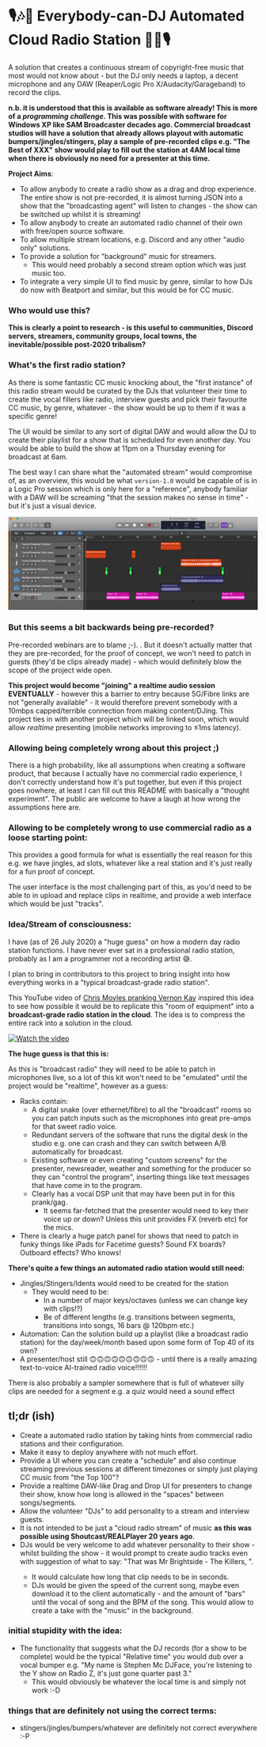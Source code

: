 # 🎙🎶🤖 Everybody-can-DJ Automated Cloud Radio Station 🤖🎶🎙
A solution that creates a continuous stream of copyright-free music that most would not know about - but the DJ only needs a laptop, a decent microphone and any DAW (Reaper/Logic Pro X/Audacity/Garageband) to record the clips.

**n.b. it is understood that this is available as software already! This is more of a _programming challenge_. This was possible with software for Windows XP like SAM Broadcaster decades ago. Commercial broadcast studios will have a solution that already allows playout with automatic bumpers/jingles/stingers, play a sample of pre-recorded clips e.g. "The Best of XXX" show would play to fill out the station at 4AM local time when there is obviously no need for a presenter at this time.**

**Project Aims**:
  - To allow anybody to create a radio show as a drag and drop experience. The entire show is not pre-recorded, it is almost turning JSON into a show that the "broadcasting agent" will listen to changes - the show can be switched up whilst it is streaming!
  - To allow anybody to create an automated radio channel of their own with free/open source software.
  - To allow multiple stream locations, e.g. Discord and any other "audio only" solutions.
  - To provide a solution for "background" music for streamers.
    - This would need probably a second stream option which was just music too.
  - To integrate a very simple UI to find music by genre, similar to how DJs do now with Beatport and similar, but this would be for CC music.
    
### Who would use this?

**This is clearly a point to research - is this useful to communities, Discord servers, streamers, community groups, local towns, the inevitable/possible post-2020 tribalism?**

### What's the first radio station?

As there is some fantastic CC music knocking about, the "first instance" of this radio stream would be curated by the DJs that volunteer their time to create the vocal fillers like radio, interview guests and pick their favourite CC music, by genre, whatever - the show would be up to them if it was a specific genre!

The UI would be similar to any sort of digital DAW and would allow the DJ to create their playlist for a show that is scheduled for even another day. You would be able to build the show at 11pm on a Thursday evening for broadcast at 6am.

The best way I can share what the "automated stream" would compromise of, as an overview, this would be what `version-1.0` would be capable of is in a Logic Pro session which is only here for a "reference", anybody familiar with a DAW will be screaming "that the session makes no sense in time" - but it's just a visual device.

![DAW Loose representation of what we would generate](.readme/auto-channel-visualisation-logic-pro-project.png)

### But this seems a bit backwards being pre-recorded?

Pre-recorded webinars are to blame ;-). . But it doesn't actually matter that they are pre-recorded, for the proof of concept, we won't need to patch in guests (they'd be clips already made) - which would definitely blow the scope of the project wide open.

**This project would become "joining" a realtime audio session EVENTUALLY** - however this a barrier to entry because 5G/Fibre links are not "generally available" - it would therefore prevent somebody with a 10mbps capped/terrible connection from making content/DJing. This project ties in with another project which will be linked soon, which would allow *realtime* presenting (mobile networks improving to ≤1ms latency).

### Allowing being completely wrong about this project ;)
There is a high probability, like all assumptions when creating a software product, that because I actually have no commercial radio experience, I don't correctly understand how it's put together, but even if this project goes nowhere, at least I can fill out this README with basically a "thought experiment". The public are welcome to have a laugh at how wrong the assumptions here are.

### Allowing to be completely wrong to use commercial radio as a loose starting point:
This provides a good formula for what is essentially the real reason for this e.g. we have jingles, ad slots, whatever like a real station and it's just really for a fun proof of concept.

The user interface is the most challenging part of this, as you'd need to be able to in upload and replace clips in realtime, and provide a web interface which would be just "tracks".

### Idea/Stream of consciousness:
I have (as of 26 July 2020) a "huge guess" on how a modern day radio station functions. I have never ever sat in a professional radio station, probably as I am a programmer not a recording artist 😅.

I plan to bring in contributors to this project to bring insight into how everything works in a "typical broadcast-grade radio station".

This YouTube video of [Chris Moyles pranking Vernon Kay](https://youtu.be/qVphKh7vP28) inspired this idea to see how possible it would be to replicate this "room of equipment" into a **broadcast-grade radio station in the cloud**. The idea is to compress the entire rack into a solution in the cloud.

[![Watch the video](https://img.youtube.com/vi/qVphKh7vP28/maxresdefault.jpg)](https://youtu.be/qVphKh7vP28)

**The huge guess is that this is:**

As this is "broadcast radio" they will need to be able to patch in microphones live, so a lot of this kit won't need to be "emulated" until the project would be "realtime", however as a guess:

  - Racks contain:
    - A digital snake (over ethernet/fibre) to all the "broadcast" rooms so you can patch inputs such as the microphones into great pre-amps for that sweet radio voice.
    - Redundant servers of the software that runs the digital desk in the studio e.g. one can crash and they can switch between A/B automatically for broadcast.
    - Existing software or even creating "custom screens" for the presenter, newsreader, weather and something for the producer so they can "control the program", inserting things like text messages that have come in to the program.
    - Clearly has a vocal DSP unit that may have been put in for this prank/gag.
      - It seems far-fetched that the presenter would need to key their voice up or down? Unless this unit provides FX (reverb etc) for the mics.
  - There is clearly a huge patch panel for shows that need to patch in funky things like iPads for Facetime guests? Sound FX boards? Outboard effects? Who knows!
    
**There's quite a few things an automated radio station would still need:**
  - Jingles/Stingers/Idents would need to be created for the station
    - They would need to be:
      - In a number of major keys/octaves (unless we can change key with clips!?)
      - Be of different lengths (e.g. transitions between segments, transitions into songs, 16 bars @ 120bpm etc.)
  - Automation: Can the solution build up a playlist (like a broadcast radio station) for the day/week/month based upon some form of Top 40 of its own?
  - A presenter/host still 🙃🙃🙃🙃🙃🙃🙃🙃🙃 - until there is a really amazing text-to-voice AI-trained radio voice!!!!!!

There is also probably a sampler somewhere that is full of whatever silly clips are needed for a segment e.g. a quiz would need a sound effect 

## tl;dr (ish)

- Create a automated radio station by taking hints from commercial radio stations and their configuration.
- Make it easy to deploy anywhere with not much effort.
- Provide a UI where you can create a "schedule" and also continue streaming previous sessions at different timezones or simply just playing CC music from "the Top 100"?
- Provide a realtime DAW-like Drag and Drop UI for presenters to change their show, know how long is allowed in the "spaces" between songs/segments.
- Allow the volunteer "DJs" to add personality to a stream and interview guests.
- It is not intended to be just a "cloud radio stream" of music **as this was possible using Shoutcast/REALPlayer 20 years ago**.
- DJs would be very welcome to add whatever personality to their show - whilst building the show - it would prompt to create audio tracks even with suggestion of what to say: "That was Mr Brightside - The Killers, <insert comment here>".
  - It would calculate how long that clip needs to be in seconds.
  - DJs would be given the speed of the current song, maybe even download it to the client automatically - and the amount of "bars" until the vocal of song and the BPM of the song. This would allow to create a take with the "music" in the background.

### initial stupidity with the idea:
  - The functionality that suggests what the DJ records (for a show to be complete) would be the typical "Relative time" you would dub over a vocal bumper e.g. "My name is Stephen Mc DJFace, you're listening to the Y show on Radio Z, it's just gone quarter past 3."
    - This would obviously be whatever the local time is and simply not work :-D
    
### things that are definitely not using the correct terms:

  - stingers/jingles/bumpers/whatever are definitely not correct everywhere :-P